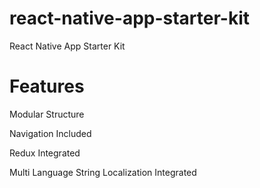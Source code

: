 # react-native-app-starter-kit
React Native App Starter Kit

# Features
Modular Structure

Navigation Included

Redux Integrated

Multi Language String Localization Integrated
